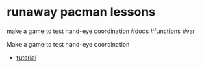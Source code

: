 # runaway pacman lessons

make a game to test hand-eye coordination #docs #functions #var

Make a game to test hand-eye coordination

* [tutorial](/microbit/lessons/runaway-pacman/tutorial)

